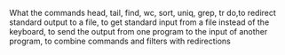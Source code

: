 What the commands head, tail, find, wc, sort, uniq, grep, tr do,to redirect standard output to a file, to get standard input from a file instead of the keyboard, to send the output from one program to the input of another program, to combine commands and filters with redirections
